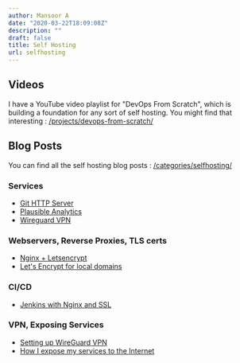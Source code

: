 ```yaml
---
author: Mansoor A
date: "2020-03-22T18:09:08Z"
description: ""
draft: false
title: Self Hosting
url: selfhosting
---
```

## Videos

I have a YouTube video playlist for "DevOps From Scratch", which is building a foundation for any sort of
self hosting. You might find that interesting : [/projects/devops-from-scratch/](/projects/devops-from-scratch/)


## Blog Posts
You can find all the self hosting blog posts : [/categories/selfhosting/](/categories/selfhosting/)

###  Services
- [Git HTTP Server](/blog/setting-up-a-git-http-server-with-nginx/)
- [Plausible Analytics](/blog/plausible-analytics-selfhosting/)
- [Wireguard VPN](/blog/wireguard-vpn-setup/)

### Webservers, Reverse Proxies, TLS certs

- [Nginx + Letsencrypt](/blog/lets-encrypt-and-nginx-definitive-guide/)
- [Let's Encrypt for local domains](/blog/letsencrypt-ssl-for-local-domains/)

### CI/CD

- [Jenkins with Nginx and SSL](/blog/jenkins-nginx-ssl/)

### VPN, Exposing Services

- [Setting up WireGuard VPN](/blog/wireguard-vpn-setup/)
- [How I expose my services to the Internet](/blog/expose-selfhosted-services-to-internet/)

  
<script type="text/javascript" src="https://cdnjs.buymeacoffee.com/1.0.0/button.prod.min.js" data-name="bmc-button" data-slug="esc.sh" data-color="#FFDD00" data-emoji=""  data-font="Cookie" data-text="Buy me a coffee" data-outline-color="#000000" data-font-color="#000000" data-coffee-color="#ffffff" ></script>
